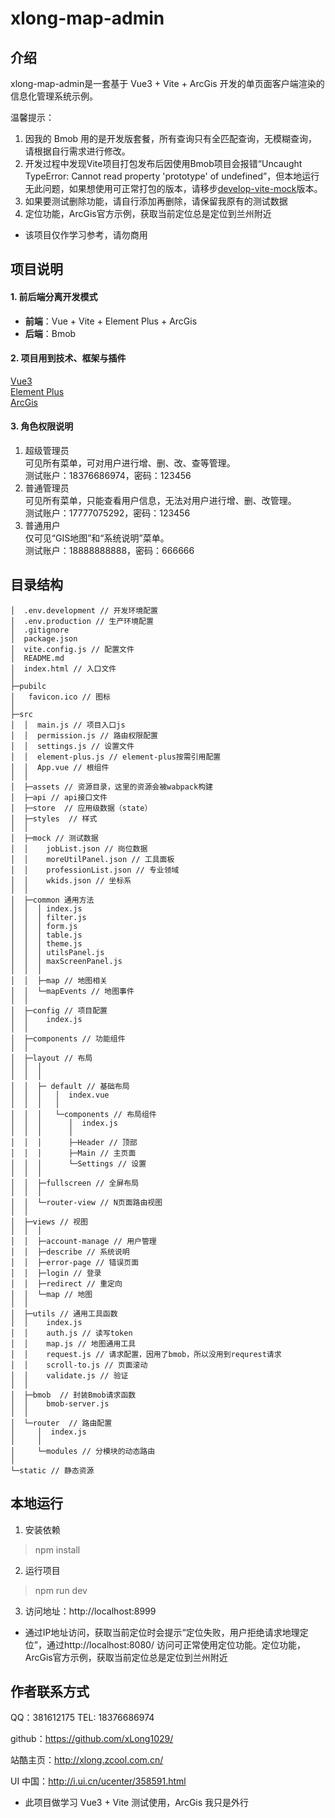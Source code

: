 # xlong-map-admin

## 介绍

xlong-map-admin是一套基于 Vue3 + Vite + ArcGis 开发的单页面客户端渲染的信息化管理系统示例。

温馨提示：

1. 因我的 Bmob 用的是开发版套餐，所有查询只有全匹配查询，无模糊查询，请根据自行需求进行修改。
2. 开发过程中发现Vite项目打包发布后因使用Bmob项目会报错“Uncaught TypeError: Cannot read property 'prototype' of undefined”，但本地运行无此问题，如果想使用可正常打包的版本，请移步[develop-vite-mock](https://github.com/xLong1029/xlong-map-admin/tree/develop-vite-mock)版本。
3. 如果要测试删除功能，请自行添加再删除，请保留我原有的测试数据
4. 定位功能，ArcGis官方示例，获取当前定位总是定位到兰州附近

* 该项目仅作学习参考，请勿商用

## 项目说明

#### 1. 前后端分离开发模式

- **前端**：Vue + Vite + Element Plus + ArcGis
- **后端**：Bmob

#### 2. 项目用到技术、框架与插件

[Vue3](https://v3.vuejs.org/)<br/>
[Element Plus](https://github.com/element-plus)<br/>
[ArcGis](https://developers.arcgis.com/javascript/latest/)<br/>

#### 3. 角色权限说明

1. 超级管理员  
可见所有菜单，可对用户进行增、删、改、查等管理。  
测试账户：18376686974，密码：123456
2. 普通管理员  
可见所有菜单，只能查看用户信息，无法对用户进行增、删、改管理。  
测试账户：17777075292，密码：123456
3. 普通用户  
仅可见“GIS地图”和“系统说明”菜单。  
测试账户：18888888888，密码：666666

## 目录结构

```
│  .env.development // 开发环境配置
│  .env.production // 生产环境配置
│  .gitignore
│  package.json
│  vite.config.js // 配置文件
│  README.md
│  index.html // 入口文件
│
├─pubilc
│   favicon.ico // 图标
│
├─src
│  │  main.js // 项目入口js
│  │  permission.js // 路由权限配置
│  │  settings.js // 设置文件
│  │  element-plus.js // element-plus按需引用配置
│  │  App.vue // 根组件
│  │
│  ├─assets // 资源目录，这里的资源会被wabpack构建
│  ├─api // api接口文件
│  ├─store  // 应用级数据（state）
│  ├─styles  // 样式
│  │
│  ├─mock // 测试数据
│  │    jobList.json // 岗位数据
│  │    moreUtilPanel.json // 工具面板
│  │    professionList.json // 专业领域
│  │    wkids.json // 坐标系
│  │
│  ├─common 通用方法
│  │  │ index.js
│  │  │ filter.js
│  │  │ form.js
│  │  │ table.js
│  │  │ theme.js
│  │  │ utilsPanel.js
│  │  │ maxScreenPanel.js
│  │  │
│  │  ├─map // 地图相关
│  │  └─mapEvents // 地图事件
│  │
│  ├─config // 项目配置
│  │    index.js
│  │
│  ├─components // 功能组件
│  │
│  ├─layout // 布局
│  │  │
│  │  │
│  │  ├─ default // 基础布局
│  │  │   │  index.vue
│  │  │   │
│  │  │   └─components // 布局组件
│  │  │      │  index.js
│  │  │      │
│  │  │      ├─Header // 顶部
│  │  │      ├─Main // 主页面
│  │  │      └─Settings // 设置
│  │  │
│  │  ├─fullscreen // 全屏布局
│  │  │
│  │  └─router-view // N页面路由视图
│  │
│  ├─views // 视图
│  │  │
│  │  ├─account-manage // 用户管理
│  │  ├─describe // 系统说明
│  │  ├─error-page // 错误页面
│  │  ├─login // 登录
│  │  ├─redirect // 重定向
│  │  └─map // 地图
│  │
│  ├─utils // 通用工具函数
│  │    index.js
│  │    auth.js // 读写token
│  │    map.js // 地图通用工具
│  │    request.js // 请求配置，因用了bmob，所以没用到requrest请求
│  │    scroll-to.js // 页面滚动
│  │    validate.js // 验证
│  │
│  ├─bmob  // 封装Bmob请求函数
│  │    bmob-server.js
│  │
│  └─router  // 路由配置
│     │  index.js
│     │
│     └─modules // 分模块的动态路由
│
└─static // 静态资源
```

## 本地运行
1. 安装依赖
> npm install
2. 运行项目
> npm run dev
3. 访问地址：http://localhost:8999

* 通过IP地址访问，获取当前定位时会提示“定位失败，用户拒绝请求地理定位”，通过http://localhost:8080/ 访问可正常使用定位功能。定位功能，ArcGis官方示例，获取当前定位总是定位到兰州附近

## 作者联系方式

QQ：381612175
TEL: 18376686974

github：https://github.com/xLong1029/

站酷主页：http://xlong.zcool.com.cn/

UI 中国：http://i.ui.cn/ucenter/358591.html

- 此项目做学习 Vue3 + Vite 测试使用，ArcGis 我只是外行